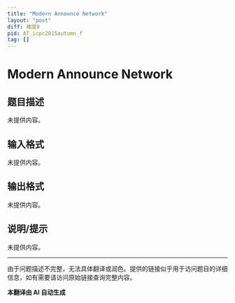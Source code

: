 ```yaml
---
title: "Modern Announce Network"
layout: "post"
diff: 难度0
pid: AT_icpc2015autumn_f
tag: []
---
```


# Modern Announce Network

## 题目描述

未提供内容。

## 输入格式

未提供内容。

## 输出格式

未提供内容。

## 说明/提示

未提供内容。

---

由于问题描述不完整，无法具体翻译或润色。提供的链接似乎用于访问题目的详细信息，如有需要请访问原始链接查询完整内容。

 **本翻译由 AI 自动生成**

